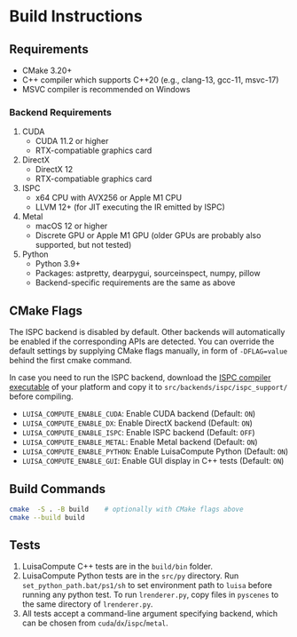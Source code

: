 # Build Instructions

## Requirements

- CMake 3.20+
- C++ compiler which supports C++20 (e.g., clang-13, gcc-11, msvc-17)
- MSVC compiler is recommended on Windows

### Backend Requirements

1. CUDA
    - CUDA 11.2 or higher
    - RTX-compatiable graphics card
2. DirectX
    - DirectX 12
    - RTX-compatiable graphics card
3. ISPC
    - x64 CPU with AVX256 or Apple M1 CPU
    - LLVM 12+ (for JIT executing the IR emitted by ISPC)
4. Metal
    - macOS 12 or higher
    - Discrete GPU or Apple M1 GPU (older GPUs are probably also supported, but not tested)
5. Python
    - Python 3.9+
    - Packages: astpretty, dearpygui, sourceinspect, numpy, pillow
    - Backend-specific requirements are the same as above

## CMake Flags

The ISPC backend is disabled by default. Other backends will automatically be enabled if the corresponding APIs are detected. You can override the default settings by supplying CMake flags manually, in form of `-DFLAG=value` behind the first cmake command.

In case you need to run the ISPC backend, download the [ISPC compiler executable](https://ispc.github.io/downloads.html) of your platform and copy it to `src/backends/ispc/ispc_support/` before compiling.

- `LUISA_COMPUTE_ENABLE_CUDA`: Enable CUDA backend (Default: `ON`)
- `LUISA_COMPUTE_ENABLE_DX`: Enable DirectX backend (Default: `ON`)
- `LUISA_COMPUTE_ENABLE_ISPC`: Enable ISPC backend (Default: `OFF`)
- `LUISA_COMPUTE_ENABLE_METAL`: Enable Metal backend (Default: `ON`)
- `LUISA_COMPUTE_ENABLE_PYTHON`: Enable LuisaCompute Python (Default: `ON`)
- `LUISA_COMPUTE_ENABLE_GUI`: Enable GUI display in C++ tests (Default: `ON`)

## Build Commands

```bash
cmake  -S . -B build	# optionally with CMake flags above
cmake --build build
```

## Tests

1. LuisaCompute C++ tests are in the `build/bin` folder.
2. LuisaCompute Python tests are in the `src/py` directory. Run `set_python_path.bat/ps1/sh` to set environment path to `luisa` before running any python test. To run `lrenderer.py`, copy files in `pyscenes` to the same directory of `lrenderer.py`.
3. All tests accept a command-line argument specifying backend, which can be chosen from `cuda`/`dx`/`ispc`/`metal`.

